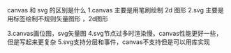 canvas 和 svg 的区别是什么
1.canvas 主要是用笔刷绘制 2d 图形
2.svg 主要是用标签绘制不规则矢量图形 ，2d图形

3.canvas画位图，svg矢量图
4.svg节点过多时渲染慢。canvas性能更好一些，但是写起来更复杂
5.svg支持分层和事件，canvas不支持但是可以用库实现
